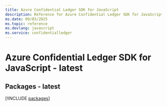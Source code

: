 ```yaml
---
title: Azure Confidential Ledger SDK for JavaScript
description: Reference for Azure Confidential Ledger SDK for JavaScript
ms.date: 09/03/2025
ms.topic: reference
ms.devlang: javascript
ms.service: confidentialledger
---
```

# Azure Confidential Ledger SDK for JavaScript - latest
## Packages - latest
[!INCLUDE [packages](confidential-ledger-index.md)]